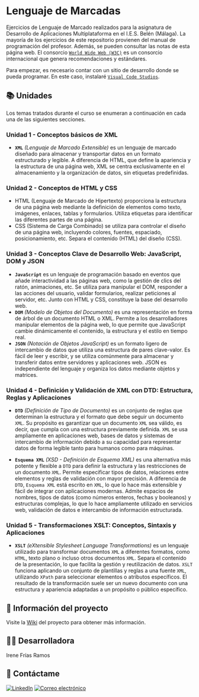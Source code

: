 # Lenguaje de Marcadas
Ejercicios de Lenguaje de Marcado realizados para la asignatura de Desarrollo de Aplicaciones Multiplataforma en el I.E.S. Belén (Málaga).
La ​​mayoría de los ejercicios de este repositorio provienen del manual de programación del profesor. Además, se pueden consultar las notas de esta página web. El consorcio [`World Wide Web (W3C)`](https://www.w3.org/) es un consorcio internacional que genera recomendaciones y estándares.

Para empezar, es necesario contar con un sitio de desarrollo donde se pueda programar. En este caso, instalaré [`Visual Code Studios`](https://code.visualstudio.com/download).

## 📚 Unidades
Los temas tratados durante el curso se enumeran a continuación en cada una de las siguientes secciones.
### Unidad 1 - Conceptos básicos de XML
- **`XML`** *(Lenguaje de Marcado Extensible)* es un lenguaje de marcado diseñado para almacenar y transportar datos en un formato estructurado y legible. A diferencia de HTML, que define la apariencia y la estructura de una página web, XML se centra exclusivamente en el almacenamiento y la organización de datos, sin etiquetas predefinidas.

### Unidad 2 - Conceptos de HTML y CSS
- HTML (Lenguaje de Marcado de Hipertexto) proporciona la estructura de una página web mediante la definición de elementos como texto, imágenes, enlaces, tablas y formularios. Utiliza etiquetas para identificar las diferentes partes de una página.
- CSS (Sistema de Carga Combinado) se utiliza para controlar el diseño de una página web, incluyendo colores, fuentes, espaciado, posicionamiento, etc. Separa el contenido (HTML) del diseño (CSS).

### Unidad 3 - Conceptos Clave de Desarrollo Web: JavaScript, DOM y JSON
- **`JavaScript`** es un lenguaje de programación basado en eventos que añade interactividad a las páginas web, como la gestión de clics del ratón, animaciones, etc. Se utiliza para manipular el DOM, responder a las acciones del usuario, validar formularios, realizar peticiones al servidor, etc. Junto con HTML y CSS, constituye la base del desarrollo web.
- **`DOM`** *(Modelo de Objetos del Documento)* es una representación en forma de árbol de un documento HTML o XML. Permite a los desarrolladores manipular elementos de la página web, lo que permite que JavaScript cambie dinámicamente el contenido, la estructura y el estilo en tiempo real.
- **`JSON`** *(Notación de Objetos JavaScript)* es un formato ligero de intercambio de datos que utiliza una estructura de pares clave-valor. Es fácil de leer y escribir, y se utiliza comúnmente para almacenar y transferir datos entre servidores y aplicaciones web. JSON es independiente del lenguaje y organiza los datos mediante objetos y matrices.

### Unidad 4 - Definición y Validación de XML con DTD: Estructura, Reglas y Aplicaciones
- **`DTD`** *(Definición de Tipo de Documento)* es un conjunto de reglas que determinan la estructura y el formato que debe seguir un documento `XML`. Su propósito es garantizar que un documento `XML` sea válido, es decir, que cumpla con una estructura previamente definida.
`XML` se usa ampliamente en aplicaciones web, bases de datos y sistemas de intercambio de información debido a su capacidad para representar datos de forma legible tanto para humanos como para máquinas.

- **`Esquema XML`** *(XSD - Definición de Esquema XML)* es una alternativa más potente y flexible a `DTD` para definir la estructura y las restricciones de un documento `XML`. Permite especificar tipos de datos, relaciones entre elementos y reglas de validación con mayor precisión.
A diferencia de `DTD`, `Esquema XML` está escrito en `XML`, lo que lo hace más extensible y fácil de integrar con aplicaciones modernas. Admite espacios de nombres, tipos de datos (como números enteros, fechas y booleanos) y estructuras complejas, lo que lo hace ampliamente utilizado en servicios web, validación de datos e intercambio de información estructurada.

### Unidad 5 - Transformaciones XSLT: Conceptos, Sintaxis y Aplicaciones
- **`XSLT`** *(eXtensible Stylesheet Language Transformations)* es un lenguaje utilizado para transformar documentos `XML` a diferentes formatos, como `HTML`, texto plano o incluso otros documentos `XML`. Separa el contenido de la presentación, lo que facilita la gestión y reutilización de datos.
`XSLT` funciona aplicando un conjunto de plantillas y reglas a una fuente `XML`, utilizando `XPath` para seleccionar elementos o atributos específicos. El resultado de la transformación suele ser un nuevo documento con una estructura y apariencia adaptadas a un propósito o público específico.

## 📄 Información del proyecto
Visite la [Wiki](https://github.com/Irene-Frias/Markup-Language/wiki) del proyecto para obtener más información.

## 👩‍💻 Desarrolladora
Irene Frías Ramos

## 📱 Contáctame
[![LinkedIn](https://img.shields.io/badge/LinkedIn-0077B5?style=for-the-badge&logo=linkedin&logoColor=white)](https://www.linkedin.com/in/IreneFrías/)
[![Correo electrónico](https://img.shields.io/badge/Email-D14836?style=for-the-badge&logo=gmail&logoColor=white)](mailto:irene15frias@gmail.com)